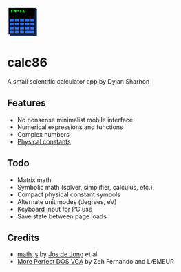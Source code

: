 
![logo](icon_72.png)
# calc86
A small scientific calculator app by Dylan Sharhon

## Features
* No nonsense minimalist mobile interface
* Numerical expressions and functions
* Complex numbers
* <a href="https://commons.wikimedia.org/wiki/File:Unit_relations_in_the_new_SI.svg#/media/File:Unit_relations_in_the_new_SI.svg">Physical constants</a>

## Todo
* Matrix math
* Symbolic math (solver, simplifier, calculus, etc.)
* Compact physical constant symbols
* Alternate unit modes (degrees, eV)
* Keyboard input for PC use
* Save state between page loads

## Credits
* [math.js](https://mathjs.org/) by [Jos de Jong](https://github.com/josdejong) et al.
* [More Perfect DOS VGA](https://laemeur.sdf.org/fonts/) by Zeh Fernando and LÆMEUR
